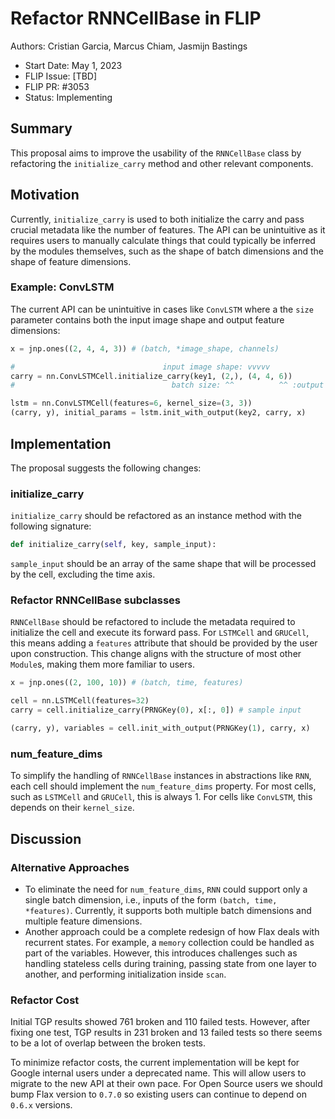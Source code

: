 # Refactor RNNCellBase in FLIP

Authors: Cristian Garcia, Marcus Chiam, Jasmijn Bastings

 - Start Date: May 1, 2023
 - FLIP Issue: [TBD]
 - FLIP PR: #3053
 - Status: Implementing

## Summary
This proposal aims to improve the usability of the `RNNCellBase` class by refactoring the `initialize_carry` method and other relevant components.

## Motivation

Currently, `initialize_carry` is used to both initialize the carry and pass crucial metadata like the number of features. The API can be unintuitive as it requires users to manually calculate things that could typically be inferred by the modules themselves, such as the shape of batch dimensions and the shape of feature dimensions.

### Example: ConvLSTM
The current API can be unintuitive in cases like `ConvLSTM` where a the `size` parameter contains both the input image shape and output feature dimensions:

```python
x = jnp.ones((2, 4, 4, 3)) # (batch, *image_shape, channels)

#                                 input image shape: vvvvv
carry = nn.ConvLSTMCell.initialize_carry(key1, (2,), (4, 4, 6))
#                                   batch size: ^^          ^^ :output features

lstm = nn.ConvLSTMCell(features=6, kernel_size=(3, 3))
(carry, y), initial_params = lstm.init_with_output(key2, carry, x)
```

## Implementation
The proposal suggests the following changes:

### initialize_carry
`initialize_carry` should be refactored as an instance method with the following signature:

```python
def initialize_carry(self, key, sample_input):
```

`sample_input` should be an array of the same shape that will be processed by the cell, excluding the time axis.

### Refactor RNNCellBase subclasses
`RNNCellBase` should be refactored to include the metadata required to initialize the cell and execute its forward pass. For `LSTMCell` and `GRUCell`, this means adding a `features` attribute that should be provided by the user upon construction. This change aligns with the structure of most other `Module`s, making them more familiar to users.

```python
x = jnp.ones((2, 100, 10)) # (batch, time, features)

cell = nn.LSTMCell(features=32)
carry = cell.initialize_carry(PRNGKey(0), x[:, 0]) # sample input

(carry, y), variables = cell.init_with_output(PRNGKey(1), carry, x)
```

### num_feature_dims
To simplify the handling of `RNNCellBase` instances in abstractions like `RNN`, each cell should implement the `num_feature_dims` property. For most cells, such as `LSTMCell` and `GRUCell`, this is always 1. For cells like `ConvLSTM`, this depends on their `kernel_size`.

## Discussion
### Alternative Approaches
* To eliminate the need for `num_feature_dims`, `RNN` could support only a single batch dimension, i.e., inputs of the form `(batch, time, *features)`. Currently, it supports both multiple batch dimensions and multiple feature dimensions.
* Another approach could be a complete redesign of how Flax deals with recurrent states. For example, a `memory` collection could be handled as part of the variables. However, this introduces challenges such as handling stateless cells during training, passing state from one layer to another, and performing initialization inside `scan`.

### Refactor Cost
Initial TGP results showed 761 broken and 110 failed tests. However, after fixing one test, TGP results in 231 broken and 13 failed tests so there seems to be a lot
of overlap between the broken tests.

To minimize refactor costs, the current implementation will be kept for Google internal users under a deprecated name. This will allow users to migrate to the new API at their own pace. For Open Source users we should bump Flax version to
`0.7.0` so existing users can continue to depend on `0.6.x` versions.
